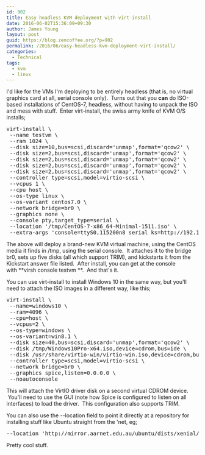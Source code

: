 ```yaml
---
id: 902
title: Easy headless KVM deployment with virt-install
date: 2016-06-02T15:36:09+09:30
author: James Young
layout: post
guid: https://blog.zencoffee.org/?p=902
permalink: /2016/06/easy-headless-kvm-deployment-virt-install/
categories:
  - Technical
tags:
  - kvm
  - linux
---
```

I'd like for the VMs I'm deploying to be entirely headless (that is, no virtual graphics card at all, serial console only).  Turns out that you **can** do ISO-based installations of CentOS-7, headless, without having to unpack the ISO and mess with stuff.  Enter virt-install, the swiss army knife of KVM O/S installs;

<pre>virt-install \
 --name testvm \
 --ram 1024 \
 --disk size=10,bus=scsi,discard='unmap',format='qcow2' \
 --disk size=2,bus=scsi,discard='unmap',format='qcow2' \
 --disk size=2,bus=scsi,discard='unmap',format='qcow2' \
 --disk size=2,bus=scsi,discard='unmap',format='qcow2' \
 --disk size=2,bus=scsi,discard='unmap',format='qcow2' \
 --controller type=scsi,model=virtio-scsi \
 --vcpus 1 \
 --cpu host \
 --os-type linux \
 --os-variant centos7.0 \
 --network bridge=br0 \
 --graphics none \
 --console pty,target_type=serial \
 --location '/tmp/CentOS-7-x86_64-Minimal-1511.iso' \
 --extra-args 'console=ttyS0,115200n8 serial ks=http://192.168.1.10/centos.ks'</pre>

The above will deploy a brand-new KVM virtual machine, using the CentOS media it finds in /tmp, using the serial console.  It attaches it to the bridge br0, sets up five disks (all which support TRIM), and kickstarts it from the Kickstart answer file listed.  After install, you can get at the console with **virsh console testvm **.  And that's it.

You can use virt-install to install Windows 10 in the same way, but you'll need to attach the ISO images in a different way, like this;

<pre>virt-install \
 --name=windows10 \
 --ram=4096 \
 --cpu=host \
 --vcpus=2 \
 --os-type=windows \
 --os-variant=win8.1 \
 --disk size=40,bus=scsi,discard='unmap',format='qcow2' \
 --disk /tmp/Windows10Pro-x64.iso,device=cdrom,bus=ide \
 --disk /usr/share/virtio-win/virtio-win.iso,device=cdrom,bus=ide \
 --controller type=scsi,model=virtio-scsi \
 --network bridge=br0 \
 --graphics spice,listen=0.0.0.0 \
 --noautoconsole</pre>

This will attach the VirtIO driver disk on a second virtual CDROM device.  You'll need to use the GUI (note how Spice is configured to listen on all interfaces) to load the driver.  This configuration also supports TRIM.

You can also use the --location field to point it directly at a repository for installing stuff like Ubuntu straight from the 'net, eg;

<pre>--location 'http://mirror.aarnet.edu.au/ubuntu/dists/xenial/main/installer-amd64/'</pre>

Pretty cool stuff.